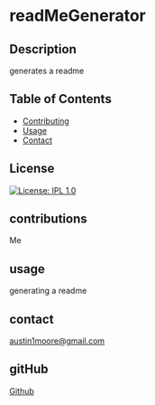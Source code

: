 # readMeGenerator

## Description
generates a readme

## Table of Contents
* [Contributing](#contributions)
* [Usage](#usage)
* [Contact](#contact)

## License
[![License: IPL 1.0](https://img.shields.io/badge/License-IPL_1.0-blue.svg)](https://opensource.org/licenses/IPL-1.0)

## contributions
Me

## usage
generating a readme

## contact
austin1moore@gmail.com

## gitHub
[Github](https://github.com/ausmo)
